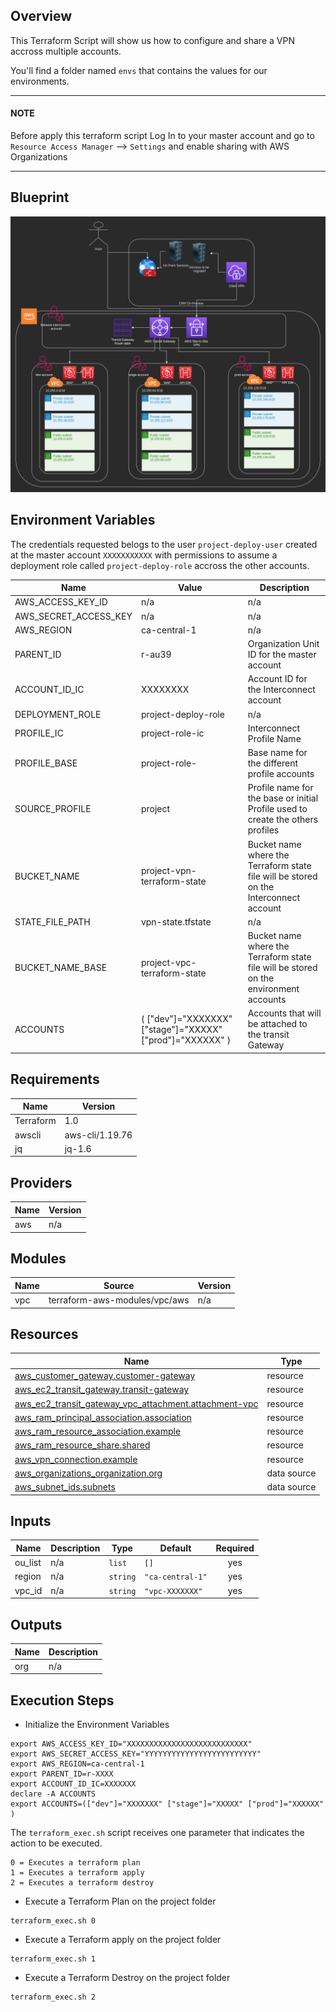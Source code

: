 ## Overview

This Terraform Script will show us how to configure and share a VPN accross multiple accounts.

You'll find a folder named `envs` that contains the values for our environments.


***
#### NOTE
Before apply this terraform script Log In to your master account and go to `Resource Access Manager` --> `Settings` and enable sharing with AWS Organizations
***
## Blueprint

![alt text](network7_image.png "blueprint")

## Environment Variables

The credentials requested belogs to the user `project-deploy-user`  created at the master  account `XXXXXXXXXXX` with permissions to assume a deployment role called `project-deploy-role` accross the other accounts.

| Name | Value | Description |
|------|---------|--------|
|AWS_ACCESS_KEY_ID| n/a | n/a |
|AWS_SECRET_ACCESS_KEY| n/a | n/a |
|AWS_REGION | ca-central-1| n/a |
| PARENT_ID | r-au39 | Organization Unit ID for the master account |
| ACCOUNT_ID_IC | XXXXXXXX | Account ID for the Interconnect account |
| DEPLOYMENT_ROLE | project-deploy-role | n/a |
| PROFILE_IC | project-role-ic | Interconnect Profile Name  |
| PROFILE_BASE | project-role- | Base name for the different profile accounts |
| SOURCE_PROFILE | project | Profile name for the base or initial Profile used to create the others profiles |
| BUCKET_NAME | project-vpn-terraform-state | Bucket name where the Terraform state file will be stored on the Interconnect account|
| STATE_FILE_PATH  | vpn-state.tfstate | n/a |
| BUCKET_NAME_BASE | project-vpc-terraform-state | Bucket name where the Terraform state file will be stored on the environment accounts |
|ACCOUNTS|( ["dev"]="XXXXXXX" ["stage"]="XXXXX" ["prod"]="XXXXXX" )| Accounts that will be attached to the transit Gateway |



## Requirements


| Name | Version |
|------|---------|
| Terraform | 1.0 |
| awscli | aws-cli/1.19.76 |
| jq | jq-1.6 |

## Providers

| Name | Version |
|------|---------|
| aws | n/a |

## Modules

| Name | Source | Version |
|------|--------|---------|
| vpc | terraform-aws-modules/vpc/aws | n/a |

## Resources

| Name | Type |
|------|------|
| [aws_customer_gateway.customer-gateway](https://registry.terraform.io/providers/hashicorp/aws/latest/docs/resources/customer_gateway) | resource |
| [aws_ec2_transit_gateway.transit-gateway](https://registry.terraform.io/providers/hashicorp/aws/latest/docs/resources/ec2_transit_gateway) | resource |
| [aws_ec2_transit_gateway_vpc_attachment.attachment-vpc](https://registry.terraform.io/providers/hashicorp/aws/latest/docs/resources/ec2_transit_gateway_vpc_attachment) | resource |
| [aws_ram_principal_association.association](https://registry.terraform.io/providers/hashicorp/aws/latest/docs/resources/ram_principal_association) | resource |
| [aws_ram_resource_association.example](https://registry.terraform.io/providers/hashicorp/aws/latest/docs/resources/ram_resource_association) | resource |
| [aws_ram_resource_share.shared](https://registry.terraform.io/providers/hashicorp/aws/latest/docs/resources/ram_resource_share) | resource |
| [aws_vpn_connection.example](https://registry.terraform.io/providers/hashicorp/aws/latest/docs/resources/vpn_connection) | resource |
| [aws_organizations_organization.org](https://registry.terraform.io/providers/hashicorp/aws/latest/docs/data-sources/organizations_organization) | data source |
| [aws_subnet_ids.subnets](https://registry.terraform.io/providers/hashicorp/aws/latest/docs/data-sources/subnet_ids) | data source |

## Inputs

| Name | Description | Type | Default | Required |
|------|-------------|------|---------|:--------:|
| ou_list | n/a | `list` | `[]` | yes |
| region| n/a | `string` | `"ca-central-1"` | yes |
| vpc_id | n/a | `string` | `"vpc-XXXXXXX"` | yes |

## Outputs

| Name | Description |
|------|-------------|
| org | n/a |


## Execution Steps

* Initialize the Environment Variables

```
export AWS_ACCESS_KEY_ID="XXXXXXXXXXXXXXXXXXXXXXXXXXX"
export AWS_SECRET_ACCESS_KEY="YYYYYYYYYYYYYYYYYYYYYYYYY"
export AWS_REGION=ca-central-1
export PARENT_ID=r-XXXX
export ACCOUNT_ID_IC=XXXXXXX
declare -A ACCOUNTS
export ACCOUNTS=(["dev"]="XXXXXXX" ["stage"]="XXXXX" ["prod"]="XXXXXX" )
```

The `terraform_exec.sh` script receives one parameter that indicates the action to be executed.

```
0 = Executes a terraform plan
1 = Executes a terraform apply
2 = Executes a terraform destroy
```


* Execute a Terraform Plan on the project folder

```
terraform_exec.sh 0
```

* Execute a Terraform apply on the project folder

```
terraform_exec.sh 1
```

* Execute a Terraform Destroy on the project folder

```
terraform_exec.sh 2
```